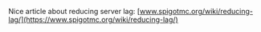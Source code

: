 Nice article about reducing server lag: [www.spigotmc.org/wiki/reducing-lag/](https://www.spigotmc.org/wiki/reducing-lag/)